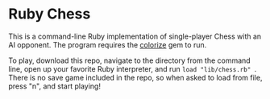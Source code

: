 # Ruby Chess

This is a command-line Ruby implementation of single-player Chess with an AI
opponent. The program requires the [colorize][colorize-link] gem to run.

To play, download this repo, navigate to the directory from the command line,
open up your favorite Ruby interpreter, and run ```load "lib/chess.rb" ```.
There is no save game included in the repo, so when asked to load from file,
press "n", and start playing!

[colorize-link]: https://github.com/fazibear/colorize
